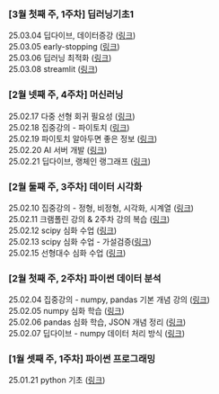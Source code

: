 ### [3월 첫째 주, 1주차] 딥러닝기초1
25.03.04 딥다이브, 데이터증강 ([링크](./Folder/Mar/1주차/2025-03-04.md)) <br>
25.03.05 early-stopping ([링크](./Folder/Mar/1주차/2025-03-05.md)) <br>
25.03.06 딥러닝 최적화 ([링크](./Folder/Mar/1주차/2025-03-06.md)) <br>
25.03.08 streamlit ([링크](./Folder/Mar/1주차/2025-03-08.md)) <br>


### [2월 넷째 주, 4주차] 머신러닝
25.02.17 다중 선형 회귀 필요성 ([링크](./Folder/Feb/4주차/2025-02-17.md)) <br>
25.02.18 집중강의 - 파이토치 ([링크](./Folder/Feb/4주차/2025-02-18.md)) <br>
25.02.19 파이토치 알아두면 좋은 정보 ([링크](./Folder/Feb/4주차/2025-02-19.md))<br>
25.02.20 AI 서버 개발 ([링크](./Folder/Feb/4주차/2025-02-20.md))<br>
25.02.21 딥다이브, 랭체인 랭그래프 ([링크](./Folder/Feb/4주차/2025-02-21.md))<br>

### [2월 둘째 주, 3주차] 데이터 시각화
25.02.10 집중강의 -  정형, 비정형, 시각화, 시계열 ([링크](./Folder/Feb/3주차/2025-02-10.md)) <br>
25.02.11 크램폴린 강의 & 2주차 강의 복습 ([링크](./Folder/Feb/3주차/2025-02-11.md)) <br>
25.02.12 scipy 심화 수업 ([링크](./Folder/Feb/3주차/2025-02-12.md))<br>
25.02.13 scipy 심화 수업 - 가설검증([링크](./Folder/Feb/3주차/2025-02-13.md))<br>
25.02.15 선형대수 심화 수업 ([링크](./Folder/Feb/3주차/2025-02-15.md))<br>

### [2월 첫째 주, 2주차] 파이썬 데이터 분석 
25.02.04 집중강의 - numpy, pandas 기본 개념 강의 ([링크](./Folder/Feb/2주차/2025-02-04.md)) <br>
25.02.05 numpy 심화 학습 ([링크](./Folder/Feb/2주차/2025-02-05.md)) <br>
25.02.06 pandas 심화 학습, JSON 개념 정리 ([링크](./Folder/Feb/2주차/2025-02-06.md)) <br>
25.02.07 딥다이브 - numpy 데이터 처리 방식 ([링크](./Folder/Feb/2주차/2025-02-07.md)) <br>

### [1월 셋째 주, 1주차] 파이썬 프로그래밍
25.01.21 python 기초 ([링크](./Folder/Jan/2025-01-21.md))


